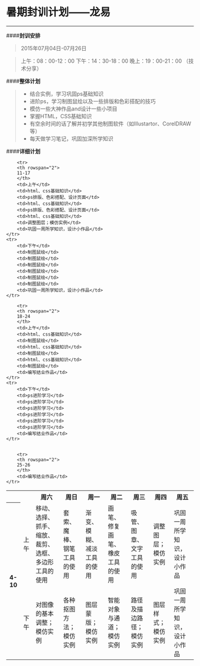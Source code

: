 # 暑期封训计划——龙易



---

####**封训安排**

> 2015年07月04日-07月26日

> 上午：08：00-12：00
> 下午：14：30-18：00
> 晚上：19：00-21：00 （技术分享）

####**整体计划**

>  - 结合实例，学习巩固ps基础知识
>  - 进阶ps，学习制图鼠绘以及一些排版和色彩搭配的技巧
>  - 模仿一些大神作品and设计一些小项目
>  - 掌握HTML，CSS基础知识
>  - 有空余时间的话了解并初学其他制图软件（如Illustartor、CorelDRAW等）
>  - 每天做学习笔记，巩固加深所学知识

  
####**详细计划**
<table>
    <tr>
        <th></th>
        <th></th>
        <th>周六</th>
        <th>周日</th>
        <th>周一</th>
        <th>周二</th>
        <th>周三</th>
        <th>周四</th>
        <th>周五</th>
    </tr>
    <tr>
        <th rowspan="2">  
        4-10
        </th>
        <td>上午</td>
        <td>移动、选择、抓手、缩放、裁剪、选框、多边形工具的使用</td>
        <td>套索、魔棒、钢笔工具的使用</td>
        <td>渐变、模糊、减淡工具的使用</td>
        <td>画笔、修复画笔、橡皮工具的使用</td>
        <td>吸管、图章、文字工具的使用</td>
        <td>调整图层；模仿实例</td>
        <td>巩固一周所学知识，设计小作品</td>
    </tr>
    <tr>
        <td>下午</td>
        <td>对图像的基本调整；模仿实例</td>
        <td>各种抠图方法；模仿实例</td>
        <td>图层蒙版；模仿实例</td>
        <td>智能对象与通道；模仿实例</td>
        <td>路径及描边路径；模仿实例</td>
        <td>图层样式；模仿实例</td>
        <td>巩固一周所学知识，设计小作品</td>
    </tr>
    
    
        <tr>
        <th rowspan="2">  
        11-17
        </th>
        <td>上午</td>
        <td>html、css基础知识</td>
        <td>ps排版、色彩搭配、设计页面</td>
        <td>html、css基础知识</td>
        <td>ps排版、色彩搭配、设计页面</td>
        <td>html、css基础知识</td>
        <td>调整图层；模仿实例</td>
        <td>巩固一周所学知识，设计小作品</td>
    </tr>
    <tr>
        <td>下午</td>
        <td>制图鼠绘</td>
        <td>制图鼠绘</td>
        <td>制图鼠绘</td>
        <td>制图鼠绘</td>
        <td>制图鼠绘</td>
        <td>制图鼠绘</td>
        <td>巩固一周所学知识，设计小作品</td>
    </tr>
    
        <tr>
        <th rowspan="2">  
        18-24
        </th>
        <td>上午</td>
        <td>html、css基础知识</td>
        <td>制图鼠绘</td>
        <td>html、css基础知识</td>
        <td>制图鼠绘</td>
        <td>html、css基础知识</td>
        <td>制图鼠绘</td>
        <td>编写结业作品</td>
    </tr>
    <tr>
        <td>下午</td>
        <td>ps进阶学习</td>
        <td>ps进阶学习</td>
        <td>ps进阶学习</td>
        <td>ps进阶学习</td>
        <td>ps进阶学习</td>
        <td>ps进阶学习</td>
        <td>编写结业作品</td>
    </tr>
    
    
        <tr>
        <th rowspan="2">  
        25-26
        </th>
        <td>编写结业作品</td>
    </tr>
</table>


           
           